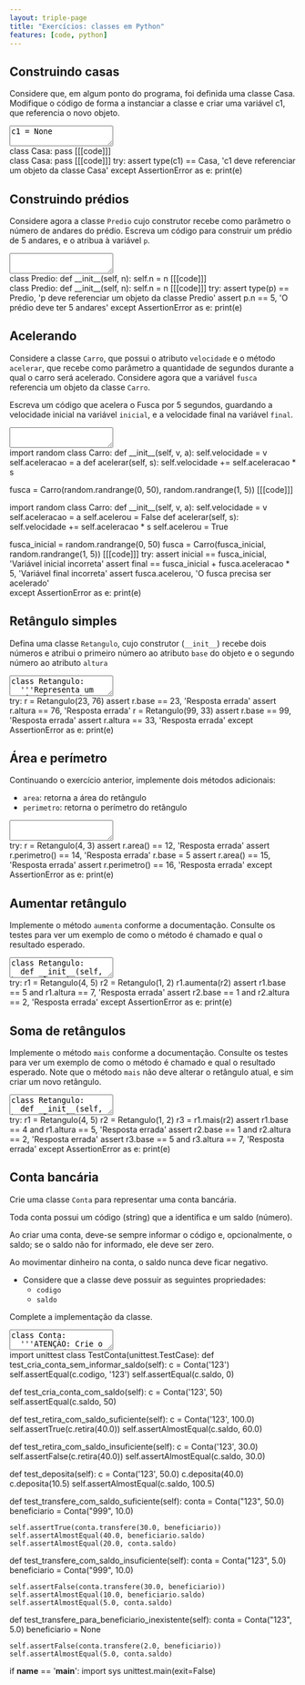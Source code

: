 ```yaml
---
layout: triple-page
title: "Exercícios: classes em Python"
features: [code, python]
---
```


## Construindo casas

Considere que, em algum ponto do programa, foi definida uma classe Casa. Modifique o código de forma a instanciar a classe e criar uma variável c1, que referencia o novo objeto.

<textarea class="code lang-python">
c1 = None
</textarea>

<div class="runtemplate">
class Casa:
  pass
[[[code]]]
</div>

<div class="testcode">
class Casa:
  pass
[[[code]]]
try:
  assert type(c1) == Casa, 'c1 deve referenciar um objeto da classe Casa'
except AssertionError as e:
  print(e)
</div>

## Construindo prédios

Considere agora a classe `Predio` cujo construtor recebe como parâmetro o número de andares do prédio. Escreva um código para construir um prédio de 5 andares, e o atribua à variável `p`.

<textarea class="code lang-python">
</textarea>

<div class="runtemplate">
class Predio:
  def __init__(self, n):
    self.n = n
[[[code]]]
</div>

<div class="testcode">
class Predio:
  def __init__(self, n):
    self.n = n
[[[code]]]
try:
  assert type(p) == Predio, 'p deve referenciar um objeto da classe Predio'
  assert p.n == 5, 'O prédio deve ter 5 andares'
except AssertionError as e:
  print(e)
</div>

## Acelerando

Considere a classe `Carro`, que possui o atributo `velocidade` e o método `acelerar`, que recebe como parâmetro a quantidade de segundos durante a qual o carro será acelerado. Considere agora que a variável `fusca` referencia um objeto da classe `Carro`.

Escreva um código que acelera o Fusca por 5 segundos, guardando a velocidade inicial na variável `inicial`, e a velocidade final na variável `final`.

<textarea class="code lang-python">
</textarea>

<div class="runtemplate">
import random
class Carro:
  def __init__(self, v, a):
    self.velocidade = v
    self.aceleracao = a
  def acelerar(self, s):
    self.velocidade += self.aceleracao * s

fusca = Carro(random.randrange(0, 50), random.randrange(1, 5))
[[[code]]]
</div>

<div class="testcode">
import random
class Carro:
  def __init__(self, v, a):
    self.velocidade = v
    self.aceleracao = a
    self.acelerou = False
  def acelerar(self, s):
    self.velocidade += self.aceleracao * s
    self.acelerou = True

fusca_inicial = random.randrange(0, 50)
fusca = Carro(fusca_inicial, random.randrange(1, 5))
[[[code]]]
try:
  assert inicial == fusca_inicial, 'Variável inicial incorreta'
  assert final == fusca_inicial + fusca.aceleracao * 5, 'Variável final incorreta'
  assert fusca.acelerou, 'O fusca precisa ser acelerado'  
except AssertionError as e:
  print(e)
</div>

## Retângulo simples

Defina uma classe `Retangulo`, cujo construtor (`__init__`) recebe dois números e atribui o primeiro número ao atributo `base` do objeto e o segundo número ao atributo `altura`

<textarea class="code lang-python">
class Retangulo:
  '''Representa um retângulo, com base e altura'''

  def __init__(self, b, a):
    '''
    Altera base e altura para os
    valores fornecidos como parâmetro
    '''
</textarea>

<div class="testcode">
try:  
  r = Retangulo(23, 76)
  assert r.base == 23, 'Resposta errada'
  assert r.altura == 76, 'Resposta errada'
  r = Retangulo(99, 33)
  assert r.base == 99, 'Resposta errada'
  assert r.altura == 33, 'Resposta errada'
except AssertionError as e:
  print(e)
</div>

</textarea>

## Área e perímetro

Continuando o exercício anterior, implemente dois métodos adicionais:

- `area`: retorna a área do retângulo
- `perimetro`: retorna o perímetro do retângulo


<textarea class="code lang-python">
</textarea>

<div class="testcode">
try:
  r = Retangulo(4, 3)
  assert r.area() == 12, 'Resposta errada'
  assert r.perimetro() == 14, 'Resposta errada'
  r.base = 5
  assert r.area() == 15, 'Resposta errada'
  assert r.perimetro() == 16, 'Resposta errada'
except AssertionError as e:
  print(e)
</div>

## Aumentar retângulo

Implemente o método `aumenta` conforme a documentação. Consulte os testes para ver um exemplo de como o método é chamado e qual o resultado esperado.

<textarea class="code lang-python">
class Retangulo:
  def __init__(self, base, altura):
    self.base = base
    self.altura = altura
  def aumenta(self, outro):
    '''
    Redimensiona este retângulo, cujas dimensões
    passam a ser a soma das suas dimensões originais
    com as dimensões de outro retângulo, passado
    como parâmetro
    '''
</textarea>

<div class="testcode">
try:
  r1 = Retangulo(4, 5)
  r2 = Retangulo(1, 2)
  r1.aumenta(r2)
  assert r1.base == 5 and r1.altura == 7, 'Resposta errada'
  assert r2.base == 1 and r2.altura == 2, 'Resposta errada'
except AssertionError as e:
  print(e)
</div>

## Soma de retângulos

Implemente o método `mais` conforme a documentação. Consulte os testes para ver um exemplo de como o método é chamado e qual o resultado esperado. Note que o método `mais` não deve alterar o retângulo atual, e sim criar um novo retângulo.

<textarea class="code lang-python">
class Retangulo:
  def __init__(self, base, altura):
    self.base = base
    self.altura = altura
  def mais(self, outro):
    '''
    Retorna um novo retângulo, cujas dimensões são
    a soma das dimensões deste retângulo com as
    dimensões de outro retângulo, passado como
    parâmetro
    '''
</textarea>

<div class="testcode">
try:
  r1 = Retangulo(4, 5)
  r2 = Retangulo(1, 2)
  r3 = r1.mais(r2)
  assert r1.base == 4 and r1.altura == 5, 'Resposta errada'
  assert r2.base == 1 and r2.altura == 2, 'Resposta errada'
  assert r3.base == 5 and r3.altura == 7, 'Resposta errada'
except AssertionError as e:
  print(e)
</div>

## Conta bancária

Crie uma classe `Conta` para representar uma conta bancária.

Toda conta possui um código (string) que a identifica e um saldo (número).

Ao criar uma conta, deve-se sempre informar o código e, opcionalmente, o saldo; se o saldo não for informado, ele deve ser zero.

Ao movimentar dinheiro na conta, o saldo nunca deve ficar negativo.

+ Considere que a classe deve possuir as seguintes propriedades:
  - `codigo`
  - `saldo`

Complete a implementação da classe.

<textarea class="code lang-python">
class Conta:
  '''ATENÇÃO: Crie o construtor da classe'''
  
  def deposita(self, quantia):
    '''
    Adiciona a quantia ao saldo da conta.
    :param quantia: quantia a ser depositada
    '''
  
  def retira(self, quantia):
    '''
    Subtrai a quantia do saldo da conta, a menos que o saldo seja insuficiente
    (isto é, menor que a quantia).
    :param quantia: quantia a ser retirada
    :return: `True` se a quantia foi retirada, `False` caso contrário
    '''
  
  def transfere(self, quantia, beneficiario):
    '''
    Transfere a quantia da conta atual para a conta do beneficiário,
    a menos que o saldo da conta atual seja insuficiente (ou ainda se
    o parâmetro `beneficiario` for `None`). 
    :param quantia: quantia a ser retirada
    :param beneficiario: conta do beneficiário
    :return: `True` se a transferência foi realizada, `False` caso contrário
    '''
</textarea>

<div class="testcode">
import unittest
class TestConta(unittest.TestCase):
  def test_cria_conta_sem_informar_saldo(self):
    c = Conta('123')
    self.assertEqual(c.codigo, '123')
    self.assertEqual(c.saldo, 0)

  def test_cria_conta_com_saldo(self):
    c = Conta('123', 50)
    self.assertEqual(c.saldo, 50)
  
  def test_retira_com_saldo_suficiente(self):
    c = Conta('123', 100.0)
    self.assertTrue(c.retira(40.0))
    self.assertAlmostEqual(c.saldo, 60.0)
  
  def test_retira_com_saldo_insuficiente(self):
    c = Conta('123', 30.0)
    self.assertFalse(c.retira(40.0))
    self.assertAlmostEqual(c.saldo, 30.0)

  def test_deposita(self):
    c = Conta('123', 50.0)
    c.deposita(40.0)
    c.deposita(10.5)
    self.assertAlmostEqual(c.saldo, 100.5)
  
  def test_transfere_com_saldo_suficiente(self):
    conta = Conta("123", 50.0)
    beneficiario = Conta("999", 10.0)
    
    self.assertTrue(conta.transfere(30.0, beneficiario))
    self.assertAlmostEqual(40.0, beneficiario.saldo)
    self.assertAlmostEqual(20.0, conta.saldo)

  def test_transfere_com_saldo_insuficiente(self):
    conta = Conta("123", 5.0)
    beneficiario = Conta("999", 10.0)
    
    self.assertFalse(conta.transfere(30.0, beneficiario))
    self.assertAlmostEqual(10.0, beneficiario.saldo)
    self.assertAlmostEqual(5.0, conta.saldo)

  
  def test_transfere_para_beneficiario_inexistente(self):
    conta = Conta("123", 5.0)
    beneficiario = None
    
    self.assertFalse(conta.transfere(2.0, beneficiario))
    self.assertAlmostEqual(5.0, conta.saldo)

if __name__ == '__main__':
  import sys
  unittest.main(exit=False)
</div>

